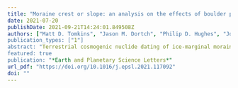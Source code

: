 ```yaml
---
title: "Moraine crest or slope: an analysis on the effects of boulder position on cosmogenic exposure age"
date: 2021-07-20
publishDate: 2021-09-21T14:24:01.849508Z
authors: ["Matt D. Tomkins", "Jason M. Dortch", "Philip D. Hughes", "Jonny J. Huck", "Raimon Pallàs", "Ángel Rodés", "James L. Allard", "Andrew G. Stimson", "Didier Bourlès", "Vincent R. Rinterknecht", "Laura Rodríguez-Rodríguez", "Vincent Jomelli", "Ramón Copons", "Iestyn D. Barr", "Christopher M. Darvill, "Thomas Bishop"]
publication_types: ["1"]
abstract: "Terrestrial cosmogenic nuclide dating of ice-marginal moraines can provide unique insights into Quaternary glacial history. However, pre- and post-depositional exposure histories of moraine boulders can introduce geologic uncertainty to numerical landform ages. To avoid geologic outliers, boulders are typically selected based on their depositional context and individual characteristics but while these criteria have good qualitative reasoning, many have not been tested quantitatively. Of these, boulder location is critical, as boulders located on moraine crests are prioritised, while those on moraine slopes are typically rejected. This study provides the first quantitative assessment of the relative utility of moraine crest and moraine slope sampling using new and published 10Be and 36Cl ages (n = 19) and Schmidt hammer sampling (SH; n = 635 moraine boulders, ∼19,050 SH R-values) in the northern and southern Pyrenees. These data show that for many of the studied moraines, the spatial distribution of “good” boulders is effectively random, with no consistent clustering on moraine crests, ice-proximal or -distal slopes. In turn, and in contrast to prior work, there is no clear penalty to either moraine crest or moraine slope sampling. Instead, we argue that landform stability exerts a greater influence on exposure age distributions than the characteristics of individual boulders. For the studied landforms, post-depositional stability is strongly influenced by sedimentology, with prolonged degradation of matrix-rich unconsolidated moraines while boulder-rich, matrix-poor moraines stabilised rapidly after deposition. While this pattern is unlikely to hold true in all settings, these data indicate that differences between landforms can be more significant than differences at the intra-landform scale. As ad hoc assessment of landform stability is extremely challenging based on geomorphological evidence alone, preliminary SH sampling, as utilised here, is a useful method to assess the temporal distribution of boulder exposure ages and to prioritise individual boulders for subsequent analysis."
featured: true
publication: "*Earth and Planetary Science Letters*"
url_pdf: "https://doi.org/10.1016/j.epsl.2021.117092"
doi: ""
---
```


